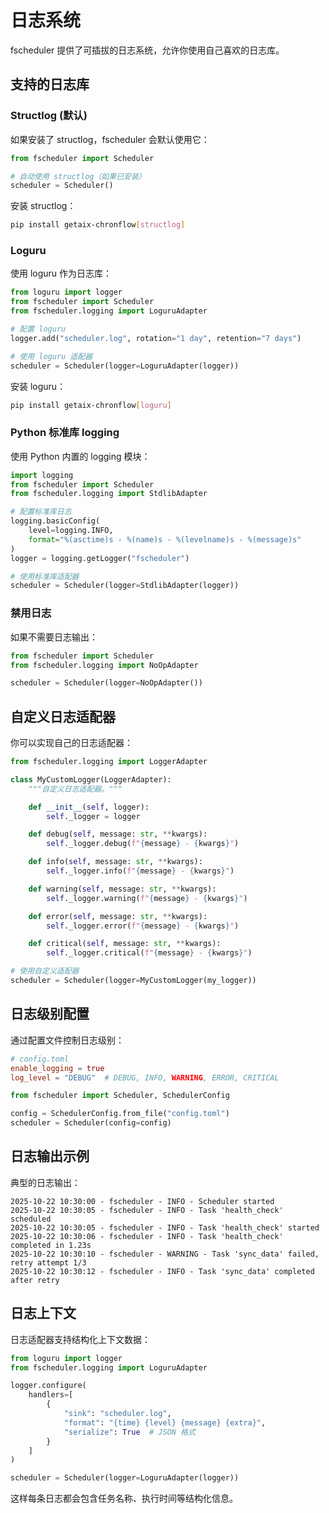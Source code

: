 # 日志系统

fscheduler 提供了可插拔的日志系统，允许你使用自己喜欢的日志库。

## 支持的日志库

### Structlog (默认)

如果安装了 structlog，fscheduler 会默认使用它：

```python
from fscheduler import Scheduler

# 自动使用 structlog（如果已安装）
scheduler = Scheduler()
```

安装 structlog：

```bash
pip install getaix-chronflow[structlog]
```

### Loguru

使用 loguru 作为日志库：

```python
from loguru import logger
from fscheduler import Scheduler
from fscheduler.logging import LoguruAdapter

# 配置 loguru
logger.add("scheduler.log", rotation="1 day", retention="7 days")

# 使用 loguru 适配器
scheduler = Scheduler(logger=LoguruAdapter(logger))
```

安装 loguru：

```bash
pip install getaix-chronflow[loguru]
```

### Python 标准库 logging

使用 Python 内置的 logging 模块：

```python
import logging
from fscheduler import Scheduler
from fscheduler.logging import StdlibAdapter

# 配置标准库日志
logging.basicConfig(
    level=logging.INFO,
    format="%(asctime)s - %(name)s - %(levelname)s - %(message)s"
)
logger = logging.getLogger("fscheduler")

# 使用标准库适配器
scheduler = Scheduler(logger=StdlibAdapter(logger))
```

### 禁用日志

如果不需要日志输出：

```python
from fscheduler import Scheduler
from fscheduler.logging import NoOpAdapter

scheduler = Scheduler(logger=NoOpAdapter())
```

## 自定义日志适配器

你可以实现自己的日志适配器：

```python
from fscheduler.logging import LoggerAdapter

class MyCustomLogger(LoggerAdapter):
    """自定义日志适配器。"""

    def __init__(self, logger):
        self._logger = logger

    def debug(self, message: str, **kwargs):
        self._logger.debug(f"{message} - {kwargs}")

    def info(self, message: str, **kwargs):
        self._logger.info(f"{message} - {kwargs}")

    def warning(self, message: str, **kwargs):
        self._logger.warning(f"{message} - {kwargs}")

    def error(self, message: str, **kwargs):
        self._logger.error(f"{message} - {kwargs}")

    def critical(self, message: str, **kwargs):
        self._logger.critical(f"{message} - {kwargs}")

# 使用自定义适配器
scheduler = Scheduler(logger=MyCustomLogger(my_logger))
```

## 日志级别配置

通过配置文件控制日志级别：

```toml
# config.toml
enable_logging = true
log_level = "DEBUG"  # DEBUG, INFO, WARNING, ERROR, CRITICAL
```

```python
from fscheduler import Scheduler, SchedulerConfig

config = SchedulerConfig.from_file("config.toml")
scheduler = Scheduler(config=config)
```

## 日志输出示例

典型的日志输出：

```
2025-10-22 10:30:00 - fscheduler - INFO - Scheduler started
2025-10-22 10:30:05 - fscheduler - INFO - Task 'health_check' scheduled
2025-10-22 10:30:05 - fscheduler - INFO - Task 'health_check' started
2025-10-22 10:30:06 - fscheduler - INFO - Task 'health_check' completed in 1.23s
2025-10-22 10:30:10 - fscheduler - WARNING - Task 'sync_data' failed, retry attempt 1/3
2025-10-22 10:30:12 - fscheduler - INFO - Task 'sync_data' completed after retry
```

## 日志上下文

日志适配器支持结构化上下文数据：

```python
from loguru import logger
from fscheduler.logging import LoguruAdapter

logger.configure(
    handlers=[
        {
            "sink": "scheduler.log",
            "format": "{time} {level} {message} {extra}",
            "serialize": True  # JSON 格式
        }
    ]
)

scheduler = Scheduler(logger=LoguruAdapter(logger))
```

这样每条日志都会包含任务名称、执行时间等结构化信息。
